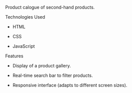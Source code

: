 Product calogue of second-hand products.

Technologies Used
- HTML

- CSS

- JavaScript

Features
- Display of a product gallery.

- Real-time search bar to filter products.

- Responsive interface (adapts to different screen sizes).
